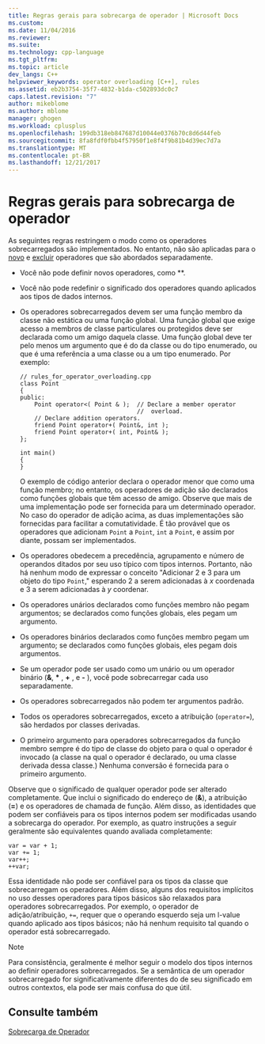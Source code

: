 ```yaml
---
title: Regras gerais para sobrecarga de operador | Microsoft Docs
ms.custom: 
ms.date: 11/04/2016
ms.reviewer: 
ms.suite: 
ms.technology: cpp-language
ms.tgt_pltfrm: 
ms.topic: article
dev_langs: C++
helpviewer_keywords: operator overloading [C++], rules
ms.assetid: eb2b3754-35f7-4832-b1da-c502893dc0c7
caps.latest.revision: "7"
author: mikeblome
ms.author: mblome
manager: ghogen
ms.workload: cplusplus
ms.openlocfilehash: 199db318eb847687d10044e0376b70c8d6d44feb
ms.sourcegitcommit: 8fa8fdf0fbb4f57950f1e8f4f9b81b4d39ec7d7a
ms.translationtype: MT
ms.contentlocale: pt-BR
ms.lasthandoff: 12/21/2017
---
```

# <a name="general-rules-for-operator-overloading"></a>Regras gerais para sobrecarga de operador
As seguintes regras restringem o modo como os operadores sobrecarregados são implementados. No entanto, não são aplicadas para o [novo](../cpp/new-operator-cpp.md) e [excluir](../cpp/delete-operator-cpp.md) operadores que são abordados separadamente.  
  
-   Você não pode definir novos operadores, como **.  
  
-   Você não pode redefinir o significado dos operadores quando aplicados aos tipos de dados internos.  
  
-   Os operadores sobrecarregados devem ser uma função membro da classe não estática ou uma função global. Uma função global que exige acesso a membros de classe particulares ou protegidos deve ser declarada como um amigo daquela classe. Uma função global deve ter pelo menos um argumento que é do da classe ou do tipo enumerado, ou que é uma referência a uma classe ou a um tipo enumerado. Por exemplo:  
  
    ```  
    // rules_for_operator_overloading.cpp  
    class Point  
    {  
    public:  
        Point operator<( Point & );  // Declare a member operator   
                                     //  overload.  
        // Declare addition operators.  
        friend Point operator+( Point&, int );  
        friend Point operator+( int, Point& );  
    };  
  
    int main()  
    {  
    }  
    ```  
  
     O exemplo de código anterior declara o operador menor que como uma função membro; no entanto, os operadores de adição são declarados como funções globais que têm acesso de amigo. Observe que mais de uma implementação pode ser fornecida para um determinado operador. No caso do operador de adição acima, as duas implementações são fornecidas para facilitar a comutatividade. É tão provável que os operadores que adicionam `Point` a `Point`, `int` a `Point`, e assim por diante, possam ser implementados.  
  
-   Os operadores obedecem a precedência, agrupamento e número de operandos ditados por seu uso típico com tipos internos. Portanto, não há nenhum modo de expressar o conceito "Adicionar 2 e 3 para um objeto do tipo `Point`," esperando 2 a serem adicionadas à *x* coordenada e 3 a serem adicionadas à *y* coordenar.  
  
-   Os operadores unários declarados como funções membro não pegam argumentos; se declarados como funções globais, eles pegam um argumento.  
  
-   Os operadores binários declarados como funções membro pegam um argumento; se declarados como funções globais, eles pegam dois argumentos.  
  
-   Se um operador pode ser usado como um unário ou um operador binário (**&**,  **\*** ,  **+** , e  **-** ), você pode sobrecarregar cada uso separadamente.  
  
-   Os operadores sobrecarregados não podem ter argumentos padrão.  
  
-   Todos os operadores sobrecarregados, exceto a atribuição (`operator=`), são herdados por classes derivadas.  
  
-   O primeiro argumento para operadores sobrecarregados da função membro sempre é do tipo de classe do objeto para o qual o operador é invocado (a classe na qual o operador é declarado, ou uma classe derivada dessa classe.) Nenhuma conversão é fornecida para o primeiro argumento.  
  
 Observe que o significado de qualquer operador pode ser alterado completamente. Que inclui o significado do endereço de (**&**), a atribuição (**=**) e os operadores de chamada de função. Além disso, as identidades que podem ser confiáveis para os tipos internos podem ser modificadas usando a sobrecarga do operador. Por exemplo, as quatro instruções a seguir geralmente são equivalentes quando avaliada completamente:  
  
```  
var = var + 1;  
var += 1;  
var++;  
++var;  
```  
  
 Essa identidade não pode ser confiável para os tipos da classe que sobrecarregam os operadores. Além disso, alguns dos requisitos implícitos no uso desses operadores para tipos básicos são relaxados para operadores sobrecarregados. Por exemplo, o operador de adição/atribuição, `+=`, requer que o operando esquerdo seja um l-value quando aplicado aos tipos básicos; não há nenhum requisito tal quando o operador está sobrecarregado.  
  
> [!NOTE]
>  Para consistência, geralmente é melhor seguir o modelo dos tipos internos ao definir operadores sobrecarregados. Se a semântica de um operador sobrecarregado for significativamente diferentes do de seu significado em outros contextos, ela pode ser mais confusa do que útil.  
  
## <a name="see-also"></a>Consulte também  
 [Sobrecarga de Operador](../cpp/operator-overloading.md)